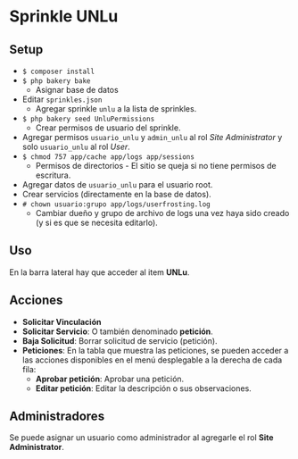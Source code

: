 # Sprinkle UNLu

## Setup
* `$ composer install`
* `$ php bakery bake`
    * Asignar base de datos
* Editar `sprinkles.json`
    * Agregar sprinkle `unlu` a la lista de sprinkles.
* `$ php bakery seed UnluPermissions`
    * Crear permisos de usuario del sprinkle.
* Agregar permisos `usuario_unlu` y `admin_unlu` al rol *Site Administrator* y solo `usuario_unlu` al rol *User*.
* `$ chmod 757 app/cache app/logs app/sessions`
    * Permisos de directorios - El sitio se queja si no tiene permisos de escritura.
* Agregar datos de `usuario_unlu` para el usuario root.
* Crear servicios (directamente en la base de datos).
* `# chown usuario:grupo app/logs/userfrosting.log`
    * Cambiar dueño y grupo de archivo de logs una vez haya sido creado (y si es que se necesita editarlo).

## Uso
En la barra lateral hay que acceder al item **UNLu**.

## Acciones
* **Solicitar Vinculación**
* **Solicitar Servicio**: O también denominado **petición**.
* **Baja Solicitud**: Borrar solicitud de servicio (petición).
* **Peticiones**: En la tabla que muestra las peticiones, se pueden acceder a las acciones disponibles en el menú desplegable a la derecha de cada fila:
    * **Aprobar petición**: Aprobar una petición.
    * **Editar petición**: Editar la descripción o sus observaciones.

## Administradores
Se puede asignar un usuario como administrador al agregarle el rol **Site Administrator**.